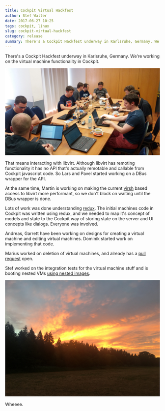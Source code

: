 ```yaml
---
title: Cockpit Virtual Hackfest
author: Stef Walter
date: 2017-06-27 10:25
tags: cockpit, linux
slug: cockpit-virtual-hackfest
category: release
summary: There's a Cockpit Hackfest underway in Karlsruhe, Germany. We're working on virtual machine functionality in Cockpit.
---
```


There's a Cockpit Hackfest underway in Karlsruhe, Germany. We're working on the
virtual machine functionality in Cockpit.

![Hackfest](images/hackfest-1.jpg)

That means interacting with libvirt. Although libvirt has remoting functionality
it has no API that's actually remotable and callable from Cockpit javascript code.
So Lars and Pavel started working on a DBus wrapper for the API.

At the same time, Martin is working on making the current
[virsh](http://libvirt.org/virshcmdref.html) based access to libvirt more
performant, so we don't block on waiting until the DBus wrapper is done.

Lots of work was done understanding [redux](http://redux.js.org/). The initial
machines code in Cockpit was written using redux, and we needed to map it's
concept of models and state to the Cockpit way of storing state on the server
and UI concepts like dialogs. Everyone was involved.

Andreas, Garrett have been working on designs for creating a virtual machine
and editing virtual machines. Dominik started work on implementing that code.

Marius worked on deletion of virtual machines, and already has a
[pull request](https://github.com/cockpit-project/cockpit/pull/7113) open.

Stef worked on the integration tests for the virtual machine stuff
and is booting nested VMs [using nested images](https://github.com/cockpit-project/cockpit/pull/7117).

![Hackfest](images/hackfest-2.jpg)

Wheeee.
